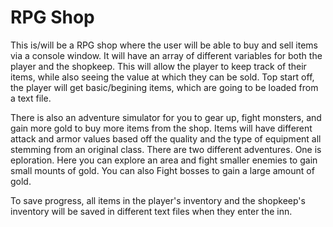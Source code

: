 # RPG Shop
This is/will be a RPG shop where the user will be able to buy and sell items via a console window.
It will have an array of different variables for both the player and the shopkeep.
This will allow the player to keep track of their items, while also seeing the value at which they can be sold.
Top start off, the player will get basic/begining items, which are going to be loaded from a text file.

There is also an adventure simulator for you to gear up, fight monsters, and gain more gold to buy more items from the shop.
Items will have different attack and armor values based off the quality and the type of equipment all stemming from an original class.
There are two different adventures. One is eploration. Here you can explore an area and fight smaller enemies to gain small mounts of gold. You can also Fight bosses to gain a large amount of gold. 

To save progress, all items in the player's inventory and the shopkeep's inventory will be saved in different text files when they enter the inn.
